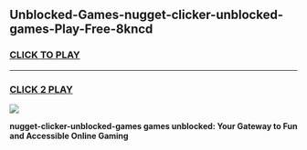 
## Unblocked-Games-nugget-clicker-unblocked-games-Play-Free-8kncd
<h3>
<a href="https://premium76.site?title=nugget-clicker-unblocked-games&ref=15A">CLICK TO PLAY</a></h3>
<hr>

<h3>
<a href="https://premium76.site?title=nugget-clicker-unblocked-games&ref=15A">CLICK 2 PLAY</a>
  
</h3>

<a href="https://premium76.site?title=nugget-clicker-unblocked-games&ref=15A"><img src="https://clearcache.store/games.png"></a>


**nugget-clicker-unblocked-games games unblocked: Your Gateway to Fun and Accessible Online Gaming**
